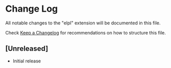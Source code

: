 # Change Log

All notable changes to the "elpl" extension will be documented in this file.

Check [Keep a Changelog](http://keepachangelog.com/) for recommendations on how to structure this file.

## [Unreleased]

- Initial release